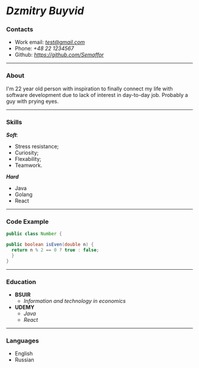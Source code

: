 # *Dzmitry Buyvid*


### Contacts

- Work email: *test@gmail.com*
- Phone: *+48 22 1234567*
- Github: *https://github.com/Semaffor*

---

### About

I'm 22 year old person with inspiration to finally connect my life with software development due to lack of interest in day-to-day job. Probably a guy with prying eyes.

---

### Skills

***Soft***:

  +  Stress resistance;
  +  Сuriosity;
  +  Flexability;
  +  Teamwork.

***Hard***

  + Java
  + Golang
  + React

--- 

### Code Example

  ```Java
  public class Number {

  public boolean isEven(double n) {
    return n % 2 == 0 ? true : false;
    }
}
  ```

  ---

  ### Education 

  - **BSUIR**
    - *Information and technology in economics*
  - **UDEMY**
    - *Java*
    - *React*

---

### Languages

- English
- Russian
